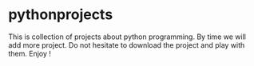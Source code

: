 # pythonprojects
This is  collection of projects about python programming. By time we will add more project.
Do not hesitate to download the project and play with them. Enjoy !
